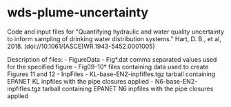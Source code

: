# wds-plume-uncertainty
Code and input files for "Quantifying hydraulic and water quality uncertainty to inform sampling of drinking water distribution systems." Hart, D. B., et al, 2018. (doi://10.1061/(ASCE)WR.1943-5452.0001005)

Description of files:
 \- FigureData
    \- Fig*.dat        comma separated values used for the specified figure
    \- Fig09-10\*      files containing data used to create Figures 11 and 12
 \- InpFiles
    \- KL-base-EN2-inpfifles.tgz    tarball containing EPANET KL inpfiles with the pipe closures applied
    \- N6-base-EN2-inpfifles.tgz    tarball containing EPANET N6 inpfiles with the pipe closures applied

